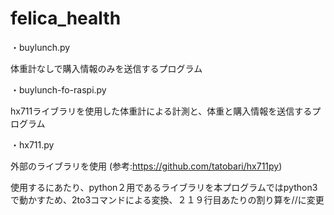 # felica_health
・buylunch.py

体重計なしで購入情報のみを送信するプログラム

・buylunch-fo-raspi.py

hx711ライブラリを使用した体重計による計測と、体重と購入情報を送信するプログラム

・hx711.py

外部のライブラリを使用 (参考:https://github.com/tatobari/hx711py)

使用するにあたり、python２用であるライブラリを本プログラムではpython3で動かすため、2to3コマンドによる変換、２１９行目あたりの割り算を//に変更
